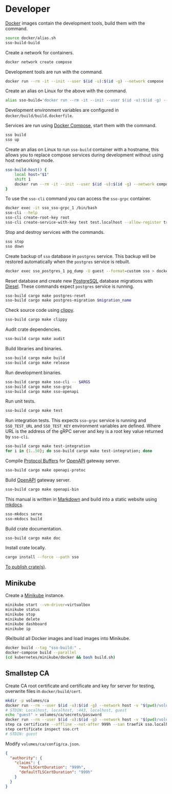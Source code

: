 # Developer

[Docker][docker] images contain the development tools, build them with the command.

```bash
source docker/alias.sh
sso-build-build
```

Create a network for containers.

```bash
docker network create compose
```

Development tools are run with the command.

```bash
docker run --rm -it --init --user $(id -u):$(id -g) --network compose -v "$(pwd):/build" sso/build:v1 $ARGS
```

Create an alias on Linux for the above with the command.

```bash
alias sso-build='docker run --rm -it --init --user $(id -u):$(id -g) --network compose -v "$(pwd):/build" sso/build:v1'
```

Development environment variables are configured in `docker/build/build.dockerfile`.

Services are run using [Docker Compose][docker-compose], start them with the command.

```bash
sso build
sso up
```

Create an alias on Linux to run `sso-build` container with a hostname, this allows you to replace compose services during development without using host networking mode.

```bash
sso-build-host() {
    local host="$1"
    shift 1
    docker run --rm -it --init --user $(id -u):$(id -g) --network compose -v "$(pwd):/build" --hostname $host --name $host sso/build:v1 "$@"
}
```

To use the `sso-cli` command you can access the `sso-grpc` container.

```bash
docker exec -it sso_sso-grpc_1 /bin/bash
sso-cli --help
sso-cli create-root-key root
sso-cli create-service-with-key test test.localhost --allow-register true --local-url test.localhost/auth/provider/local
```

Stop and destroy services with the commands.

```bash
sso stop
sso down
```

Create backup of `sso` database in `postgres` service. This backup will be restored automatically when the `postgres` service is rebuilt.

```bash
docker exec sso_postgres_1 pg_dump -U guest --format=custom sso > docker/postgres/pgdump/sso.pgdump
```

Reset database and create new [PostgreSQL][postgresql] database migrations with [Diesel][diesel]. These commands expect `postgres` service is running.

```bash
sso-build cargo make postgres-reset
sso-build cargo make postgres-migration $migration_name
```

Check source code using [clippy][clippy].

```bash
sso-build cargo make clippy
```

Audit crate dependencies.

```bash
sso-build cargo make audit
```

Build libraries and binaries.

```bash
sso-build cargo make build
sso-build cargo make release
```

Run development binaries.

```bash
sso-build cargo make sso-cli -- $ARGS
sso-build cargo make sso-grpc
sso-build cargo make sso-openapi
```

Run unit tests.

```bash
sso-build cargo make test
```

Run integration tests. This expects `sso-grpc` service is running and `SSO_TEST_URL` and `SSO_TEST_KEY` environment variables are defined. Where URL is the address of the gRPC server and key is a root key value returned by `sso-cli`.

```bash
sso-build cargo make test-integration
for i in {1..50}; do sso-build cargo make test-integration; done
```

Compile [Protocol Buffers][protocol-buffers] for [OpenAPI][openapi] gateway server.

```bash
sso-build cargo make openapi-protoc
```

Build [OpenAPI][openapi] gateway server.

```bash
sso-build cargo make openapi-bin
```

This manual is written in [Markdown][pandoc-markdown] and build into a static website using [mkdocs][mkdocs].

```bash
sso-mkdocs serve
sso-mkdocs build
```

Build crate documentation.

```bash
sso-build cargo make doc
```

Install crate locally.

```bash
cargo install --force --path sso
```

[To publish crate(s)][cargo-publishing].

## Minikube

Create a [Minikube][minikube] instance.

```bash
minikube start --vm-driver=virtualbox
minikube status
minikube stop
minikube delete
minikube dashboard
minikube ip
```

(Re)build all Docker images and load images into Minikube.

```bash
docker build --tag "sso-build:" .
docker-compose build --parallel
(cd kubernetes/minikube/docker && bash build.sh)
```

## Smallstep CA

Create CA root certificate and certificate and key for server for testing, overwrite files in `docker/build/cert`.

```bash
mkdir -p volumes/ca
docker run --rm --user $(id -u):$(id -g) --network host -v "$(pwd)/volumes/ca:/home/step" -it smallstep/step-ca step ca init
# STDIN: Localhost, localhost, :443, localhost, guest
echo "guest" > volumes/ca/secrets/password
docker run --rm --user $(id -u):$(id -g) --network host -v "$(pwd)/volumes/ca:/home/step" -it smallstep/step-ca /bin/bash
step ca certificate --offline --not-after 999h --san traefik sso.localhost sso.crt sso.key
step certificate inspect sso.crt
# STDIN: guest
```

Modify `volumes/ca/config/ca.json`.

```json
{
  "authority": {
    "claims": {
      "maxTLSCertDuration": "999h",
      "defaultTLSCertDuration": "999h"
    }
  }
}
```

[docker]: https://docs.docker.com/install/
[docker-compose]: https://docs.docker.com/compose/
[diesel]: http://diesel.rs/
[postgresql]: https://www.postgresql.org/
[clippy]: https://github.com/rust-lang/rust-clippy
[protocol-buffers]: https://developers.google.com/protocol-buffers/
[openapi]: https://swagger.io/docs/specification/about/
[pandoc-markdown]: https://pandoc.org/MANUAL.html#pandocs-markdown
[mkdocs]: https://www.mkdocs.org/
[cargo-publishing]: https://doc.rust-lang.org/cargo/reference/publishing.html
[minikube]: https://kubernetes.io/docs/tasks/tools/install-minikube/
